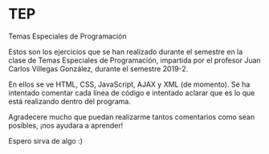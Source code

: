 # TEP
Temas Especiales de Programación

Estos son los ejercicios que se han realizado durante el semestre en la clase de Temas Especiales de Programación,
impartida por el profesor Juan Carlos Villegas González, durante el semestre 2019-2. 

En ellos se ve HTML, CSS, JavaScript, AJAX y XML (de momento). Se ha intentado comentar cada línea de código e intentado aclarar que es lo que está
realizando dentro del programa. 

Agradecere mucho que puedan realizarme tantos comentarios como sean posibles, ¡nos ayudara a aprender!

Espero sirva de algo :)
